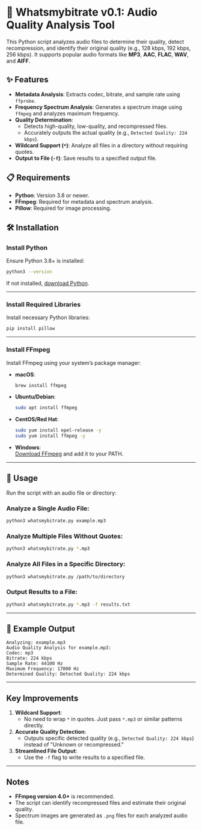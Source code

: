 
# 🎵 Whatsmybitrate v0.1: Audio Quality Analysis Tool

This Python script analyzes audio files to determine their quality, detect recompression, and identify their original quality (e.g., 128 kbps, 192 kbps, 256 kbps). It supports popular audio formats like **MP3**, **AAC**, **FLAC**, **WAV**, and **AIFF**.

## ✨ Features

- **Metadata Analysis**: Extracts codec, bitrate, and sample rate using `ffprobe`.
- **Frequency Spectrum Analysis**: Generates a spectrum image using `ffmpeg` and analyzes maximum frequency.
- **Quality Determination**:
  - Detects high-quality, low-quality, and recompressed files.
  - Accurately outputs the actual quality (e.g., `Detected Quality: 224 kbps`).
- **Wildcard Support (`*`)**: Analyze all files in a directory without requiring quotes.
- **Output to File (`-f`)**: Save results to a specified output file.

## 📋 Requirements

- **Python**: Version 3.8 or newer.
- **FFmpeg**: Required for metadata and spectrum analysis.
- **Pillow**: Required for image processing.

## 🛠 Installation

### Install Python

Ensure Python 3.8+ is installed:

```bash
python3 --version
```

If not installed, [download Python](https://www.python.org/downloads/).

---

### Install Required Libraries

Install necessary Python libraries:

```bash
pip install pillow
```

---

### Install FFmpeg

Install FFmpeg using your system’s package manager:

- **macOS**:
  ```bash
  brew install ffmpeg
  ```
- **Ubuntu/Debian**:
  ```bash
  sudo apt install ffmpeg
  ```
- **CentOS/Red Hat**:
  ```bash
  sudo yum install epel-release -y
  sudo yum install ffmpeg -y
  ```
- **Windows**:  
  [Download FFmpeg](https://ffmpeg.org/download.html) and add it to your PATH.

---

## 🚀 Usage

Run the script with an audio file or directory:

### Analyze a Single Audio File:
```bash
python3 whatsmybitrate.py example.mp3
```

### Analyze Multiple Files Without Quotes:
```bash
python3 whatsmybitrate.py *.mp3
```

### Analyze All Files in a Specific Directory:
```bash
python3 whatsmybitrate.py /path/to/directory
```

### Output Results to a File:
```bash
python3 whatsmybitrate.py *.mp3 -f results.txt
```

---

## 📝 Example Output

```plaintext
Analyzing: example.mp3
Audio Quality Analysis for example.mp3:
Codec: mp3
Bitrate: 224 kbps
Sample Rate: 44100 Hz
Maximum Frequency: 17000 Hz
Determined Quality: Detected Quality: 224 kbps
```

---

## Key Improvements

1. **Wildcard Support**:
   - No need to wrap `*` in quotes. Just pass `*.mp3` or similar patterns directly.
2. **Accurate Quality Detection**:
   - Outputs specific detected quality (e.g., `Detected Quality: 224 kbps`) instead of "Unknown or recompressed."
3. **Streamlined File Output**:
   - Use the `-f` flag to write results to a specified file.

---

## Notes

- **FFmpeg version 4.0+** is recommended.
- The script can identify recompressed files and estimate their original quality.
- Spectrum images are generated as `.png` files for each analyzed audio file.
